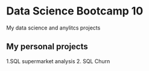 # Data Science Bootcamp 10
My data science and anylitcs projects

## My personal projects
1.SQL supermarket analysis
2. SQL Churn 
